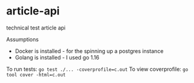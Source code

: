 # article-api
technical test article api

Assumptions
 - Docker is installed - for the spinning up a postgres instance
 - Golang is installed - I used go 1.16

To run tests:
`go test ./... -coverprofile=c.out`
To view coverprofile:
`go tool cover -html=c.out`

